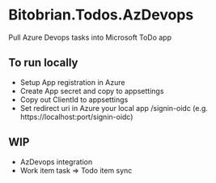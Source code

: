 # Bitobrian.Todos.AzDevops
Pull Azure Devops tasks into Microsoft ToDo app


## To run locally

- Setup App registration in Azure
- Create App secret and copy to appsettings
- Copy out ClientId to appsettings
- Set redirect uri in Azure your local app /signin-oidc (e.g. https://localhost:port/signin-oidc)

## WIP

- AzDevops integration
- Work item task => Todo item sync